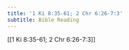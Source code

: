 ```yaml
---
title: '1 Ki 8:35-61; 2 Chr 6:26-7:3'
subtitle: Bible Reading
---
```


[[1 Ki 8:35-61; 2 Chr 6:26-7:3]]
